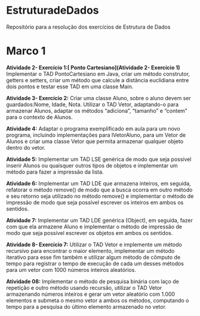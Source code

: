 # EstruturadeDados
Repositório para a resolução dos exercícios de Estrutura de Dados

# Marco 1

**Atividade  2- Exercício 1:[ Ponto Cartesiano](Atividade 2- Exercício 1)**
Implementar o TAD PontoCartesiano em Java, criar um método construtor, getters e setters, criar um método que calcule a distância euclidiana entre dois pontos e testar esse TAD em uma classe Main.

**Atividade 3- Exercício 2:** Criar uma classe Aluno, sobre o aluno devem ser guardados:Nome, Idade, Nota. Utilizar o TAD Vetor, adaptando-o para armazenar Alunos, adaptar os métodos “adiciona”, “tamanho” e “contem” para o contexto de Alunos.

**Atividade 4:** Adaptar o programa exemplificado em aula para um novo programa, incluindo implementações para IVetorAluno, para um Vetor de Alunos e criar uma classe Vetor que permita armazenar qualquer objeto dentro do vetor.

**Atividade 5:** Implementar um TAD LSE genérica de modo que seja possível inserir Alunos ou quaisquer outros tipos de objetos e implementar um método para fazer a impressão da lista.

**Atividade 6:** Implementar um TAD LDE que armazena inteiros, em seguida, refatorar o método remove() de modo que a busca ocorra em outro método e seu retorno seja utilizado no método remove() e implementar o método de impressão de modo que seja possível escrever os inteiros em ambos os sentidos.

**Atividade 7:** Implementar um TAD LDE genérica (Object), em seguida, fazer com que ela armazene Aluno e implementar o método de impressão de modo que seja possível escrever os objetos em ambos os sentidos.

**Atividade 8- Exercício 7:** Utilizar o TAD Vetor e implemente um método recursivo para encontrar o maior elemento, implementar um método iterativo para esse fim também e utilizar algum método de cômputo de tempo para registrar o tempo de execução de cada um desses métodos para um vetor com 1000 números inteiros aleatórios.

**Atividade 08:** Implementar o método de pesquisa binária com laço de repetição e outro método usando recursão, utilizar o TAD Vetor armazenando números inteiros e gerar um vetor aleatório com 1.000 elementos e submeta o mesmo vetor a ambos os métodos, computando o tempo para a pesquisa do último elemento armazenado no vetor.


